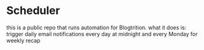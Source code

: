 # Scheduler
this is a public repo that runs automation for Blogtrition. 
what it does is: trigger daily email notifications every day at midnight and every Monday for weekly recap 
